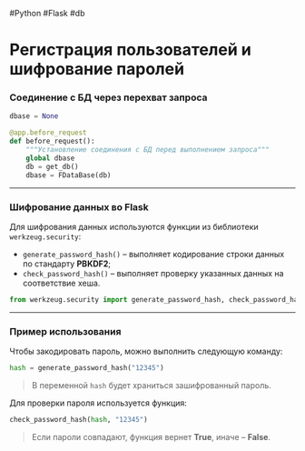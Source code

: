 #Python #Flask #db

# Регистрация пользователей и шифрование паролей

### Соединение с БД через перехват запроса

```python
dbase = None

@app.before_request
def before_request():
    """Установление соединения с БД перед выполнением запроса"""
    global dbase
    db = get_db()
    dbase = FDataBase(db)
```

---

### Шифрование данных во Flask

Для шифрования данных используются функции из библиотеки `werkzeug.security`:

- `generate_password_hash()` – выполняет кодирование строки данных по стандарту **PBKDF2**;
- `check_password_hash()` – выполняет проверку указанных данных на соответствие хеша.

```python
from werkzeug.security import generate_password_hash, check_password_hash
```

---

### Пример использования

Чтобы закодировать пароль, можно выполнить следующую команду:

```python
hash = generate_password_hash("12345")
```

> В переменной `hash` будет храниться зашифрованный пароль.

Для проверки пароля используется функция:

```python
check_password_hash(hash, "12345")
```

> Если пароли совпадают, функция вернет **True**, иначе – **False**.
